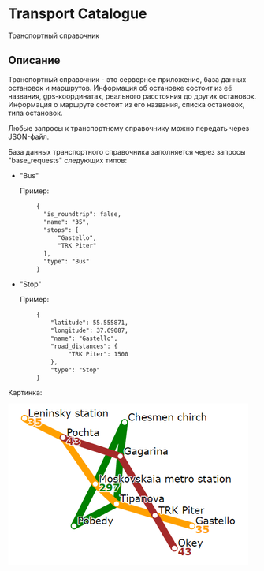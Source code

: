 # Transport Catalogue
Транспортный справочник

## Описание
Транспортный справочник - это серверное приложение, база данных остановок и маршрутов. Информация об остановке состоит из её названия, gps-координатах, реального расстояния до других остановок. Информация о маршруте состоит из его названия, списка остановок, типа остановок.

Любые запросы к транспортному справочнику можно передать через JSON-файл.

База данных транспортного справочника заполняется через запросы "base_requests" следующих типов:
  * "Bus"

    Пример:
```
        {
          "is_roundtrip": false,
          "name": "35",
          "stops": [
              "Gastello",
              "TRK Piter"
          ],
          "type": "Bus"
        }
```

  * "Stop"

    Пример:
```
        {
            "latitude": 55.555871,
            "longitude": 37.69087,
            "name": "Gastello",
            "road_distances": {
                 "TRK Piter": 1500
            },
            "type": "Stop"
        }
```    

Картинка:

![alt text](https://github.com/fediukov/ya_transport_catalogue/blob/main/map_example.png "Map Example")

